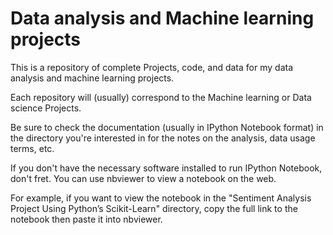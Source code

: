 # Data analysis and Machine learning projects

This is a repository of complete Projects, code, and data for my data analysis and machine learning projects.

Each repository will (usually) correspond to the Machine learning or Data science Projects.

Be sure to check the documentation (usually in IPython Notebook format) in the directory you're interested in for the notes on the analysis, data usage terms, etc.

If you don't have the necessary software installed to run IPython Notebook, don't fret. You can use nbviewer to view a notebook on the web.

For example, if you want to view the notebook in the "Sentiment Analysis Project Using Python’s Scikit-Learn" directory, copy the full link to the notebook then paste it into nbviewer.